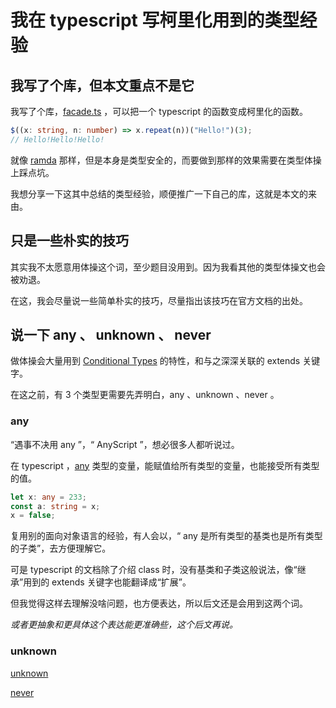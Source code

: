 # 我在 typescript 写柯里化用到的类型经验

## 我写了个库，但本文重点不是它

我写了个库，[facade.ts](https://github.com/iplaylf2/facade.ts) ，可以把一个 typescript 的函数变成柯里化的函数。

``` typescript
$((x: string, n: number) => x.repeat(n))("Hello!")(3); 
// Hello!Hello!Hello!
```

就像 [ramda](https://github.com/ramda/ramda) 那样，但是本身是类型安全的，而要做到那样的效果需要在类型体操上踩点坑。

我想分享一下这其中总结的类型经验，顺便推广一下自己的库，这就是本文的来由。

## 只是一些朴实的技巧

其实我不太愿意用体操这个词，至少题目没用到。因为我看其他的类型体操文也会被劝退。

在这，我会尽量说一些简单朴实的技巧，尽量指出该技巧在官方文档的出处。

## 说一下 any 、 unknown 、 never

做体操会大量用到 [Conditional Types](https://www.typescriptlang.org/docs/handbook/2/conditional-types.html) 的特性，和与之深深关联的 extends 关键字。

在这之前，有 3 个类型更需要先弄明白，any 、unknown 、never 。

### any

“遇事不决用 any ”，“ AnyScript ”，想必很多人都听说过。

在 typescript ，[any](https://www.typescriptlang.org/docs/handbook/2/everyday-types.html#any) 类型的变量，能赋值给所有类型的变量，也能接受所有类型的值。

``` typescript
let x: any = 233;
const a: string = x;
x = false;
```

复用别的面向对象语言的经验，有人会以，“ any 是所有类型的基类也是所有类型的子类”，去方便理解它。

可是 typescript 的文档除了介绍 class 时，没有基类和子类这般说法，像“继承”用到的 extends 关键字也能翻译成“扩展”。

但我觉得这样去理解没啥问题，也方便表达，所以后文还是会用到这两个词。

*或者更抽象和更具体这个表达能更准确些，这个后文再说。*

### unknown

[unknown](https://www.typescriptlang.org/docs/handbook/2/functions.html#unknown)

[never](https://www.typescriptlang.org/docs/handbook/2/functions.html#never)



